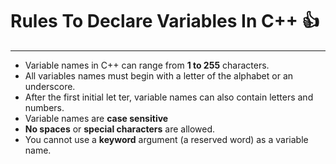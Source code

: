 # Rules To Declare Variables In C++ :thumbsup:
---
- Variable names in C++ can range from **1 to 255** characters.
- All variables names must begin with a letter of the alphabet or an underscore.
- After the first initial let   ter, variable names can also contain letters and numbers.
- Variable names are **case sensitive**
- **No spaces** or **special characters** are allowed.
- You cannot use a **keyword** argument (a reserved word) as a variable name.